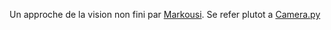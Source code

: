 Un approche de la vision non fini par [Markousi](https://github.com/Markousi). Se refer plutot a [Camera.py](../HL/Camera.py)